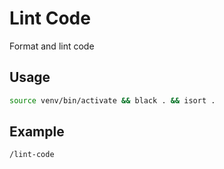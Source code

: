 # Lint Code

Format and lint code

## Usage
```bash
source venv/bin/activate && black . && isort .
```

## Example
```
/lint-code
```